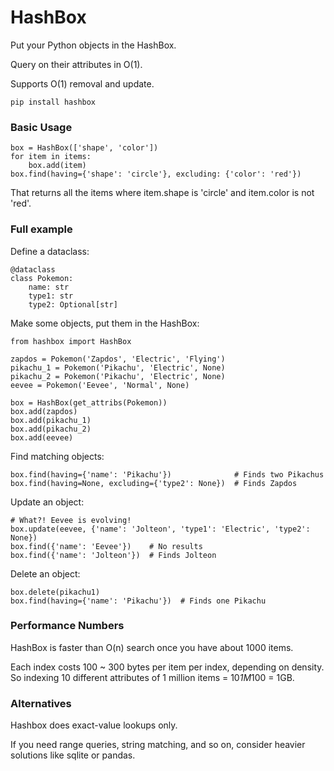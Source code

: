 # HashBox

Put your Python objects in the HashBox. 

Query on their attributes in O(1). 

Supports O(1) removal and update.

`pip install hashbox`

### Basic Usage
```
box = HashBox(['shape', 'color'])
for item in items:
    box.add(item)
box.find(having={'shape': 'circle'}, excluding: {'color': 'red'})
```

That returns all the items where item.shape is 'circle' and item.color is not 'red'.

### Full example

Define a dataclass:
```
@dataclass
class Pokemon:
    name: str
    type1: str
    type2: Optional[str]
```

Make some objects, put them in the HashBox:
```
from hashbox import HashBox

zapdos = Pokemon('Zapdos', 'Electric', 'Flying')
pikachu_1 = Pokemon('Pikachu', 'Electric', None)
pikachu_2 = Pokemon('Pikachu', 'Electric', None)
eevee = Pokemon('Eevee', 'Normal', None)

box = HashBox(get_attribs(Pokemon))
box.add(zapdos)
box.add(pikachu_1)
box.add(pikachu_2)
box.add(eevee)
```

Find matching objects:
```
box.find(having={'name': 'Pikachu'})              # Finds two Pikachus
box.find(having=None, excluding={'type2': None})  # Finds Zapdos
```

Update an object:
```
# What?! Eevee is evolving!
box.update(eevee, {'name': 'Jolteon', 'type1': 'Electric', 'type2': None})
box.find({'name': 'Eevee'})    # No results
box.find({'name': 'Jolteon'})  # Finds Jolteon
```

Delete an object:
```
box.delete(pikachu1)
box.find(having={'name': 'Pikachu'})  # Finds one Pikachu
```

### Performance Numbers

HashBox is faster than O(n) search once you have about 1000 items.

Each index costs 100 ~ 300 bytes per item per index, depending on density.
So indexing 10 different attributes of 1 million items = 10*1M*100 = 1GB.

### Alternatives

Hashbox does exact-value lookups only.

If you need range queries, string matching, and so on, consider heavier solutions like sqlite or pandas.
